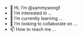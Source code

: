 - 👋 Hi, I’m @sammywongf
- 👀 I’m interested in ...
- 🌱 I’m currently learning ...
- 💞️ I’m looking to collaborate on ...
- 📫 How to reach me ...

<!---
sammywongf/sammywongf is a ✨ special ✨ repository because its `README.md` (this file) appears on your GitHub profile.
You can click the Preview link to take a look at your changes.
--->
